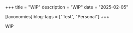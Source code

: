 +++
title = "WIP"
description = "WIP"
date = "2025-02-05"

[taxonomies]
blog-tags = ["Test", "Personal"]
+++

WIP
